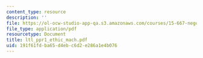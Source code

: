 ```yaml
---
content_type: resource
description: ''
file: https://ol-ocw-studio-app-qa.s3.amazonaws.com/courses/15-667-negotiation-and-conflict-management-spring-2001/191f61fdba65d4ebc6d2e286a1e4b076_ltl_ppr1_ethic_mach.pdf
file_type: application/pdf
resourcetype: Document
title: ltl_ppr1_ethic_mach.pdf
uid: 191f61fd-ba65-d4eb-c6d2-e286a1e4b076
---
```

